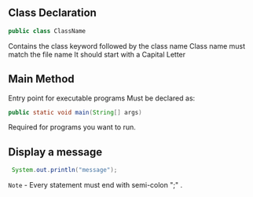 ## Class Declaration

```java
public class ClassName
```
Contains the class keyword followed by the class name
Class name must match the file name
It should start with a Capital Letter

## Main Method

Entry point for executable programs
Must be declared as: 
```java 
public static void main(String[] args)
```
Required for programs you want to run.

## Display a message
```java
 System.out.println("message");
```
`Note` - Every statement must end with semi-colon ";" .